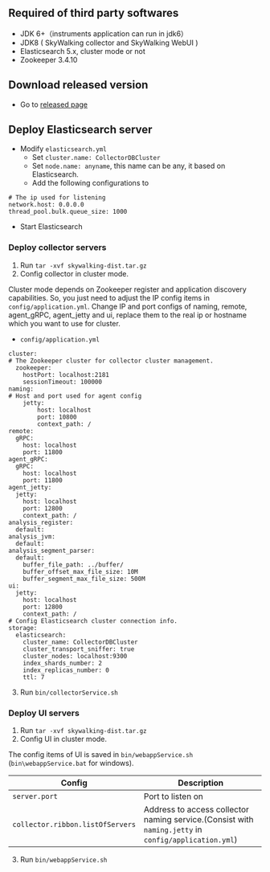 ## Required of third party softwares
- JDK 6+（instruments application can run in jdk6）
- JDK8  ( SkyWalking collector and SkyWalking WebUI )
- Elasticsearch 5.x, cluster mode or not
- Zookeeper 3.4.10

## Download released version
- Go to [released page](https://github.com/apache/incubator-skywalking/releases)

## Deploy Elasticsearch server
- Modify `elasticsearch.yml`
  - Set `cluster.name: CollectorDBCluster`
  - Set `node.name: anyname`, this name can be any, it based on Elasticsearch.
  - Add the following configurations to   

```
# The ip used for listening
network.host: 0.0.0.0
thread_pool.bulk.queue_size: 1000
```

- Start Elasticsearch

### Deploy collector servers
1. Run `tar -xvf skywalking-dist.tar.gz`
2. Config collector in cluster mode.

Cluster mode depends on Zookeeper register and application discovery capabilities. So, you just need to adjust the IP config items in `config/application.yml`. Change IP and port configs of naming, remote, agent_gRPC, agent_jetty and ui,
replace them to the real ip or hostname which you want to use for cluster.

- `config/application.yml`
```
cluster:
# The Zookeeper cluster for collector cluster management.
  zookeeper:
    hostPort: localhost:2181
    sessionTimeout: 100000
naming:
# Host and port used for agent config
    jetty:
        host: localhost
        port: 10800
        context_path: /
remote:
  gRPC:
    host: localhost
    port: 11800
agent_gRPC:
  gRPC:
    host: localhost
    port: 11800
agent_jetty:
  jetty:
    host: localhost
    port: 12800
    context_path: /
analysis_register:
  default:
analysis_jvm:
  default:
analysis_segment_parser:
  default:
    buffer_file_path: ../buffer/
    buffer_offset_max_file_size: 10M
    buffer_segment_max_file_size: 500M
ui:
  jetty:
    host: localhost
    port: 12800
    context_path: /
# Config Elasticsearch cluster connection info.
storage:
  elasticsearch:
    cluster_name: CollectorDBCluster
    cluster_transport_sniffer: true
    cluster_nodes: localhost:9300
    index_shards_number: 2
    index_replicas_number: 0
    ttl: 7
```

3. Run `bin/collectorService.sh`

### Deploy UI servers

1. Run `tar -xvf skywalking-dist.tar.gz`
2. Config UI in cluster mode.

The config items of UI is saved in `bin/webappService.sh` (`bin\webappService.bat` for windows).

| Config                           | Description                                                                                          |
|----------------------------------|------------------------------------------------------------------------------------------------------|
| `server.port`                    | Port to listen on                                                                                    |
| `collector.ribbon.listOfServers` | Address to access collector naming service.(Consist with `naming.jetty` in `config/application.yml`) |

3. Run `bin/webappService.sh`
